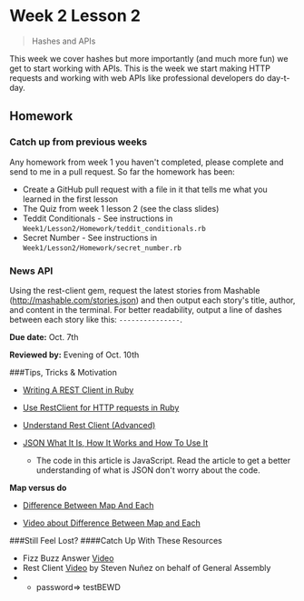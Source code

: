 # Week 2 Lesson 2

> Hashes and APIs

This week we cover hashes but more importantly (and much more fun) we get to start working with APIs. This is the week we start making HTTP requests and working with web APIs like professional developers do day-t-day.

## Homework

### Catch up from previous weeks

Any homework from week 1 you haven't completed, please complete and send to me in a pull request. So far the homework has been:

- Create a GitHub pull request with a file in it that tells me what you learned in the first lesson
- The Quiz from week 1 lesson 2 (see the class slides)
- Teddit Conditionals - See instructions in `Week1/Lesson2/Homework/teddit_conditionals.rb`
- Secret Number - See instructions in `Week1/Lesson2/Homework/secret_number.rb`

### News API

Using the rest-client gem, request the latest stories from Mashable (http://mashable.com/stories.json) and then output each story's title, author, and content in the terminal. For better readability, output a line of dashes between each story like this: `---------------`.

__Due date:__ Oct. 7th

__Reviewed by:__ Evening of Oct. 10th

###Tips, Tricks & Motivation


* [Writing A REST Client in Ruby](http://www.alphadevx.com/a/88-Writing-a-REST-Client-in-Ruby)

* [Use RestClient for HTTP requests in Ruby](https://coderwall.com/p/bmgapg)

* [Understand Rest Client (Advanced)](http://www.ibm.com/developerworks/library/os-understand-rest-ruby/)

* [JSON What It Is, How It Works and How To Use It](http://www.copterlabs.com/blog/json-what-it-is-how-it-works-how-to-use-it/)
  * The code in this article is JavaScript. Read the article to get a better understanding of what is JSON don't worry about the code.

__Map versus do__

* [Difference Between Map And Each](http://stackoverflow.com/questions/9586989/difference-between-map-and-each)

* [Video about Difference Between Map and Each](http://www.youtube.com/watch?v=jJHzwgPl5lA)


###Still Feel Lost?
####Catch Up With These Resources

- Fizz Buzz Answer [Video](https://vimeo.com/67752034)
- Rest Client [Video](http://vimeo.com/67132957) by Steven Nuñez on behalf of General Assembly
-
  - password=> testBEWD
